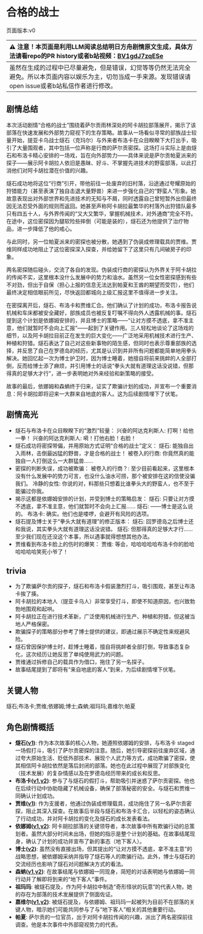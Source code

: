 # 合格的战士
页面版本:v0
 

| :warning: 注意！本页面是利用LLM阅读总结明日方舟剧情原文生成，具体方法请看repo的PR history或者b站视频：[BV1gdJ7zqESe](https://www.bilibili.com/video/BV1gdJ7zqESe/)         |
|:----------------------------|
| 虽然在生成的过程中已尽量避免，但是错误，幻觉等等仍然无法完全避免。所以本页面内容以娱乐为主，切勿当成一手来源。发现错误请open issue或者b站私信作者进行修改。|



## 剧情总结
本次活动剧情“合格的战士”围绕着萨尔贡雨林深处的阿卡胡拉部落展开，揭示了该部落在快速发展和外部势力窥视下的生存策略。故事从一场看似寻常的部族战士较量开始，提亚卡乌战士燧石（克玛尔）与外来者布洛卡在众目睽睽下大打出手，吸引了大量围观者，其中包括一位声称是行商的萨尔贡密探。这场打斗实际上是由燧石和布洛卡精心安排的一场戏，旨在向外部势力——具体来说是萨尔贡帕夏派来的探子——展示阿卡胡拉人依旧是愚昧、好斗、不掌握先进技术的野蛮部落，以此打消他们对阿卡胡拉潜在价值的兴趣。

燧石成功地将这位“行商”引开，带他前往一处废弃的旧村落，沿途通过夸耀原始的狩猎能力（甚至表演了独自击退大量野兽）来进一步强化自己的“野蛮人”形象。她故意表现出对外部世界和先进技术的无知与不屑，同时透露自己曾短暂外出但最终因无法忍受外面的规则而返回。她甚至声称阿卡胡拉最繁华的村落外出狩猎队最多只有四五十人，与外界传闻的“又大又繁华，掌握机械技术，对外通商”完全不符。在途中，这位密探因为腿软险些摔倒（可能是装的），燧石还为他提供了治疗物品，进一步降低了他的戒心。

与此同时，另一位帕夏派来的密探也被分散，她遇到了伪装成修理载具的贾维。贾维同样成功地阻止了这位密探深入探查，并给她留下了这里只有几间破房子的印象。

两名密探随后碰头，交流了各自的发现。伪装成行商的密探认为外界关于阿卡胡拉的传闻不实，这里根本没什么发展中的势力和油水。虽然另一位女性密探感到有些不对劲，但出于自保（担心上报的信息无法达到帕夏和王酋的期望而受罚），他们最终决定相信眼前所见，尽快返回都城向上级汇报这里不值得进一步关注。

在密探离开后，燧石、布洛卡和贾维汇合。他们确认了计划的成功，布洛卡报告说机械和车床都被安全藏好，部族成员也被反复叮嘱不得向外人透露机械的事。燧石提到这个计划是依娜姆安排的，并且博士的策略——“让对方摸不透底，拿不准主意，他们就暂时不会向上汇报”——起到了关键作用。三人轻松地谈论了这场戏的细节，以及阿卡胡拉目前正在发生的巨大变化——广泛地采用机械技术进行生产、种植和狩猎。燧石表达了自己对这些新事物的陌生感，但同时也表示尊重部族的选择，并反思了自己在罗德岛的经历，尤其是认识到并非所有问题都能简单地用拳头解决。她回忆起一次为博士护卫时，因为博士睡着，她擅自将前来挑衅的人全部打倒，反而给博士添了麻烦，并引用博士的话说“拳头大就有道理这话没说错，但那得真的足够大才行”，进一步表明她对外来经验和新策略的接受。

故事的最后，依娜姆和森蚺终于归来，证实了欺骗计划的成功，并宣布一个重要消息：阿卡胡拉即将迎来一大群来自地底的客人。这为后续剧情埋下了伏笔。
## 剧情高光
- 燧石与布洛卡在众目睽睽下的“激烈”较量：
  兴奋的阿达克利斯人: 打啊！给他一拳！
  兴奋的阿达克利斯人: 嗬！打他右脸！右脸！
- 燧石成功将密探带偏，并用原始方式证明“合格的战士”定义：
  燧石: 能独自出入雨林，击倒最凶猛的野兽，才是合格的战士！
  被卷入的行商: 你竟然真的能独自一人打倒这么一大群猛兽......
- 密探的判断失误，成功被欺骗：
  被卷入的行商？: 至少目前看起来，这里根本没有什么发展中的势力可言，也没什么油水可捞，那个被安排在这的信使没骗我们。
  冷静的女性: 你说的对，料那些只想着比谁拳头大的野蛮人，也不至于能骗过你我。
- 揭示这都是依娜姆安排的计划，并受到博士的策略启发：
  燧石: 只要让对方摸不透底，拿不准主意，他们就暂时不会向上汇报......
  燧石: ——博士是这么说的。
  布洛卡: 确实。他们也是喽啰，会避开有风险的选项。
- 燧石提及博士关于“拳头大就有道理”的修正版本：
  燧石: 回罗德岛之后博士还和我说，其实拳头大就有道理这话没说错。
  燧石: 但那得真的足够大才行......至少我们现在还没这个本事，所以遇事就得想想其他办法。
- 贾维看到布洛卡脸上的伤时的爆笑：
  贾维: 等会，哈哈哈哈哈布洛卡你的脸哈哈哈哈哈笑死小爷了！
## trivia
- 为了欺骗萨尔贡的探子，燧石和布洛卡假装激烈打斗，吸引围观，甚至让布洛卡挨了揍。
- 阿卡胡拉的本地人（提亚卡乌人）非常享受打斗，即使不知道原因，也兴致勃勃地围观和起哄。
- 阿卡胡拉正在进行技术革新，广泛使用机械进行生产、种植和狩猎，但这被当地人严格保密。
- 欺骗探子的策略部分参考了博士提供的建议，即通过展示不确定性来规避风险。
- 燧石曾因保护博士时，趁博士睡着，擅自将挑衅者全部打倒，导致事态复杂化，这次经历让她反思了单纯使用武力的问题。
- 贾维通过拆修自己的载具作为借口，拖住了另一名探子。
- 故事结尾提到了即将有“来自地底的客人”到来，为后续剧情埋下伏笔。
## 关键人物
燧石;布洛卡;贾维;依娜姆;博士;森蚺;祖玛玛;嘉维尔;帕夏
## 角色剧情概括
-   **燧石([v1](../chars/char_415_flint.md))**: 作为本次故事的核心人物，她遵照依娜姆的安排，与布洛卡 staged 一场假打斗，吸引了萨尔贡密探的注意。随后，她引导密探前往废弃区域，通过夸大原始生活、贬低外部技术、展现个人武力等方式，成功欺骗了密探，使其相信阿卡胡拉依然是落后封闭的部落。她也在此过程中展现了对部族变化（技术发展）的复杂情感以及在罗德岛经历带来的成长和反思。
-   **布洛卡([v1](../chars/char_356_broca.md),[v2](../char_v3/char_356_broca.md))**: 参与了与燧石的假打斗，帮助吸引并迷惑了萨尔贡密探。他也在后续行动中协助隐藏了机械设备，确保了部落秘密的安全。与燧石和贾维一同确认计划成功。
-   **贾维([v1](../chars/char_349_chiave.md))**: 作为支援者，他通过伪装成修理载具，成功拖住了另一名萨尔贡密探，阻止其深入探查。在故事后半段与燧石和布洛卡汇合，以轻松的姿态确认了行动成功，并对阿卡胡拉的变化及燧石的成长发表看法。
-   **依娜姆([v1](../chars/extended_char_yi_na_mu.md),[v2](../char_v3/extended_char_yi_na_mu.md))**: 阿卡胡拉部落的关键领导者，本次故事中所有欺骗行动的总策划者。虽然大部分时间未出场，但她的指示是整个计划的基础。在故事结尾现身，确认了计划的成功并宣布了新的事态（地下客人）。
-   **博士([v2](../char_v3/extended_char_bo_shi.md))**: 虽然没有直接出场，但其提出的“让对方摸不透底，拿不准主意”的战略思想，被依娜姆采纳并指导了燧石等人的欺骗行动。此外，博士与燧石的交流经历也影响了燧石对问题解决方式的看法。
-   **森蚺([v1](../chars/char_416_zumama.md),[v2](../char_v3/char_416_zumama.md))**: 在故事结尾与依娜姆一同现身，简短的对话表明她与依娜姆一同行动并了解即将到来的“地下客人”事件。
-   **祖玛玛**: 被燧石提及，作为阿卡胡拉中制造“奇形怪状的玩意”的代表人物，她的存在为部落的技术发展提供了侧面佐证。
-   **嘉维尔([v1](../chars/char_187_ccheal.md),[v2](../char_v3/char_187_ccheal.md))**: 被燧石提及，与依娜姆、祖玛玛一起被列为目前不在部落的关键人物，暗示她们可能共同参与了与“地下客人”相关的其他重要行动。
-   **帕夏**: 萨尔贡的一位官员，出于对阿卡胡拉传闻的兴趣，派出了两名密探前往调查。他是本次事件中外部窥视势力的代表。